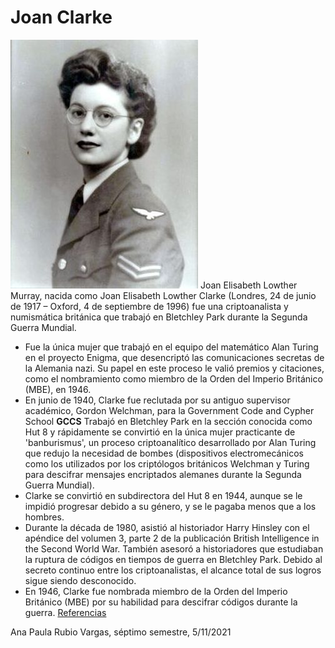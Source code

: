 # Joan Clarke
![img_joanclarke.jpg](img_joanclarke.jpg)
Joan Elisabeth Lowther Murray, nacida como Joan Elisabeth Lowther Clarke (Londres, 24 de junio de 1917 – Oxford, 4 de septiembre de 1996) fue una criptoanalista y numismática británica que trabajó en Bletchley Park durante la Segunda Guerra Mundial.
- Fue la única mujer que trabajó en el equipo del matemático Alan Turing en el proyecto Enigma, que desencriptó las comunicaciones secretas de la Alemania nazi. Su papel en este proceso le valió premios y citaciones, como el nombramiento como miembro de la Orden del Imperio Británico (MBE), en 1946.
- En junio de 1940, Clarke fue reclutada por su antiguo supervisor académico, Gordon Welchman, para la Government Code and Cypher School **GCCS** Trabajó en Bletchley Park en la sección conocida como Hut 8 y rápidamente se convirtió en la única mujer practicante de 'banburismus', un proceso criptoanalítico desarrollado por Alan Turing que redujo la necesidad de bombes (dispositivos electromecánicos como los utilizados por los criptólogos británicos Welchman y Turing para descifrar mensajes encriptados alemanes durante la Segunda Guerra Mundial).
- Clarke se convirtió en subdirectora del Hut 8 en 1944, aunque se le impidió progresar debido a su género, y se le pagaba menos que a los hombres.
- Durante la década de 1980, asistió al historiador Harry Hinsley con el apéndice del volumen 3, parte 2 de la publicación British Intelligence in the Second World War. También asesoró a historiadores que estudiaban la ruptura de códigos en tiempos de guerra en Bletchley Park. Debido al secreto continuo entre los criptoanalistas, el alcance total de sus logros sigue siendo desconocido.
- En 1946, Clarke fue nombrada miembro de la Orden del Imperio Británico (MBE) por su habilidad para descifrar códigos durante la guerra.
[Referencias](https://es.wikipedia.org/wiki/Joan_Clarke)

Ana Paula Rubio Vargas, séptimo semestre, 5/11/2021